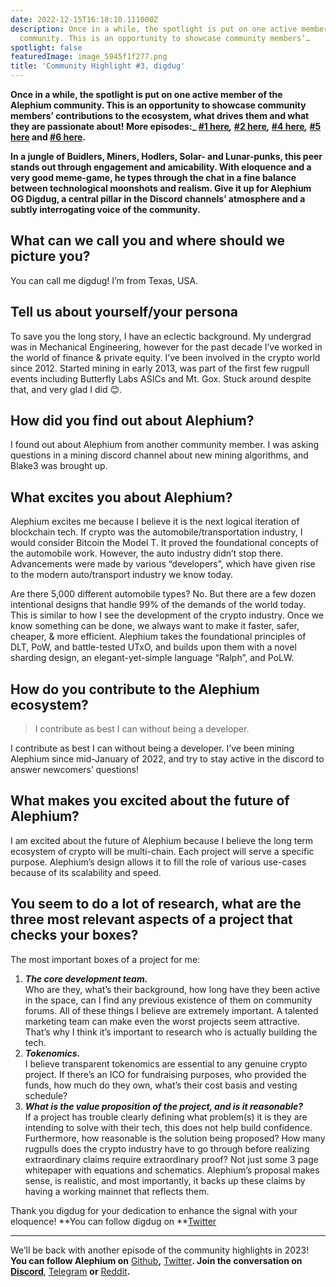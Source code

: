 ```yaml
---
date: 2022-12-15T16:18:10.111000Z
description: Once in a while, the spotlight is put on one active member of the Alephium
  community. This is an opportunity to showcase community members’…
spotlight: false
featuredImage: image_5945f1f277.png
title: 'Community Highlight #3, digdug'
---
```


**Once in a while, the spotlight is put on one active member of the Alephium community. This is an opportunity to showcase community members’ contributions to the ecosystem, what drives them and what they are passionate about! More episodes:_ [#1 here](/news/post/community-highlight-wilhelm-k%C3%A4llstr%C3%B6m-aka-oracleuggla-81d3938c5692)_,_ [#2 here](/news/post/community-highlight-cgi-bin-c102cc106f19)_,_ [#4 here](/news/post/community-highlight-4-montail-e24fd88882a0)_,_ [#5 here](/news/post/community-highlight-5-txn-71c4fd76ffe8) and [#6 here](/news/post/community-highlight-6-waldi-zkit-beats-37af1f6df3b8).**

**In a jungle of Buidlers, Miners, Hodlers, Solar- and Lunar-punks, this peer stands out through engagement and amicability. With eloquence and a very good meme-game, he types through the chat in a fine balance between technological moonshots and realism. Give it up for Alephium OG Digdug, a central pillar in the Discord channels’ atmosphere and a subtly interrogating voice of the community.**

## What can we call you and where should we picture you?

You can call me digdug! I’m from Texas, USA.

## Tell us about yourself/your persona

To save you the long story, I have an eclectic background. My undergrad was in Mechanical Engineering, however for the past decade I’ve worked in the world of finance & private equity. I’ve been involved in the crypto world since 2012. Started mining in early 2013, was part of the first few rugpull events including Butterfly Labs ASICs and Mt. Gox. Stuck around despite that, and very glad I did 😊.

## How did you find out about Alephium?

I found out about Alephium from another community member. I was asking questions in a mining discord channel about new mining algorithms, and Blake3 was brought up.

## What excites you about Alephium?

Alephium excites me because I believe it is the next logical iteration of blockchain tech. If crypto was the automobile/transportation industry, I would consider Bitcoin the Model T. It proved the foundational concepts of the automobile work. However, the auto industry didn’t stop there. Advancements were made by various “developers”, which have given rise to the modern auto/transport industry we know today.

Are there 5,000 different automobile types? No. But there are a few dozen intentional designs that handle 99% of the demands of the world today. This is similar to how I see the development of the crypto industry. Once we know something can be done, we always want to make it faster, safer, cheaper, & more efficient. Alephium takes the foundational principles of DLT, PoW, and battle-tested UTxO, and builds upon them with a novel sharding design, an elegant-yet-simple language “Ralph”, and PoLW.

## How do you contribute to the Alephium ecosystem?

> I contribute as best I can without being a developer.

I contribute as best I can without being a developer. I’ve been mining Alephium since mid-January of 2022, and try to stay active in the discord to answer newcomers’ questions!

## What makes you excited about the future of Alephium?

I am excited about the future of Alephium because I believe the long term ecosystem of crypto will be multi-chain. Each project will serve a specific purpose. Alephium’s design allows it to fill the role of various use-cases because of its scalability and speed.

## You seem to do a lot of research, what are the three most relevant aspects of a project that checks your boxes?

The most important boxes of a project for me:

1.  **_The core development team._**  
    Who are they, what’s their background, how long have they been active in the space, can I find any previous existence of them on community forums. All of these things I believe are extremely important. A talented marketing team can make even the worst projects seem attractive. That’s why I think it’s important to research who is actually building the tech.
2.  **_Tokenomics._**  
    I believe transparent tokenomics are essential to any genuine crypto project. If there’s an ICO for fundraising purposes, who provided the funds, how much do they own, what’s their cost basis and vesting schedule?
3. **_What is the value proposition of the project, and is it reasonable?_**  
    If a project has trouble clearly defining what problem(s) it is they are intending to solve with their tech, this does not help build confidence. Furthermore, how reasonable is the solution being proposed? How many rugpulls does the crypto industry have to go through before realizing extraordinary claims require extraordinary proof? Not just some 3 page whitepaper with equations and schematics. Alephium’s proposal makes sense, is realistic, and most importantly, it backs up these claims by having a working mainnet that reflects them.

Thank you digdug for your dedication to enhance the signal with your eloquence! **You can follow digdug on **[Twitter](https://twitter.com/_digdug_)

---

We’ll be back with another episode of the community highlights in 2023! **You can follow Alephium on** [Github](https://github.com/alephium/)**,** [Twitter](https://twitter.com/alephium)**. Join the conversation on [Discord](/discord)**, [Telegram](https://t.me/alephiumgroup) **or** [Reddit](https://www.reddit.com/r/alephium)**.**
